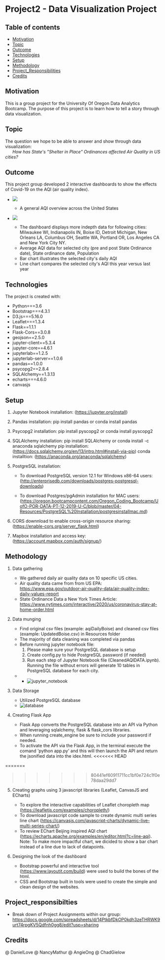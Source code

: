 # Project2 - Data Visualization Project

## Table of contents
* [Motivation](##Motivation)
* [Topic](##Topic)
* [Outcome](##Outcome)
* [Technologies](##Technologies)
* [Setup](##setup)
* [Methodology](##Methodology)
* [Project_Responsibilities](##Project_responsibilties)
* [Credits](##Credits)

## Motivation
This is a group project for the University Of Oregon Data Analytics Bootcamp. The purpose of this project is to learn how to tell a story through data visualization.

## Topic
The question we hope to be able to answer and show through data visualization: <br>
&nbsp; &nbsp; &nbsp; _How has State's "Shelter in Place" Ordinances affected Air Quality in US cities?_

## Outcome
This project group developed 2 interactive dashboards to show the effects of Covid-19 on the AQI (air quality index).  

* ![](/static/images/imagesREADME/ExampleChoropleth.gif)
    * A general AQI overview across the United States

* ![](/static/images/imagesREADME/ExampleDashboard.gif)
    * The dashboard displays more indepth data for following cities: Milwaukee WI, Indianapolis IN, Boise ID, Detroit Michigan, New Orleans LA, Columbus OH, Seattle WA, Portland OR, Los Angeles CA and New York City NY.
    * Average AQI data for selected city (pre and post State Ordinance date), State ordinance date, Population
    * Bar chart illustrates the selected city's daily AQI
    * Line chart compares the selected city's AQI this year versus last year

## Technologies
The project is created with:
* Python===3.6
* Bootstrap===4.3.1
* D3.js===5.16.0
* Leaflet===1.3.4
* Flask==1.1.1
* Flask-Cors==3.0.8
* geojson==2.5.0
* jupyter-client==5.3.4
* jupyter-core==4.6.1
* jupyterlab==1.2.5
* jupyterlab-server==1.0.6
* pandas==1.0.0
* psycopg2==2.8.4
* SQLAlchemy==1.3.13
* echarts===4.6.0
* canvasjs

## Setup

1. Jupyter Notebook installation: (https://jupyter.org/install)
2. Pandas installation: pip install pandas or conda install pandas
3. Psycopg2 installation: pip install pyscopg2 or conda install pyscopg2
4. SQLAlchemy installation: pip install SQLAlchemy or conda install -c anaconda sqlalchemy pip installation: (https://docs.sqlalchemy.org/en/13/intro.html#install-via-pip) conda installtion: (https://anaconda.org/anaconda/sqlalchemy)
5. PostgreSQL installation:

    * To download PostgreSQL version 12.1 for Windows x86-64 users: (http://enterprisedb.com/downloads/postgres-postgresql-downloads)
    
    * To download Postgres/pgAdmin installation for MAC users: (https://oregon.bootcampcontent.com/Oregon_Coding_Bootcamp/UofO-POR-DATA-PT-12-2019-U-C/blob/master/04-Resources/PostgreSQL%20Installation/postgresinstallmac.md)

6. CORS downnload to enable cross-origin resource sharing: (https://enable-cors.org/server_flask.html)
7. Mapbox installation and access key: (https://account.mapbox.com/auth/signup/)


## Methodology

1.  Data gathering
    * We gathered daily air quality data on 10 specific US cities. 
    * Air quality data came from from US EPA: https://www.epa.gov/outdoor-air-quality-data/air-quality-index-daily-values-report
    * State Ordinance Data a New York Times Article: https://www.nytimes.com/interactive/2020/us/coronavirus-stay-at-home-order.html

2. Data munging
    * Find original csv files (example: aqiDailyBoise) and cleaned csv files (example: UpdatedBoise.csv) in Resources folder 
    * The majority of data cleaning was completed via pandas
    * Before running jupyter notebook file:
        1. Please make sure your PostgreSQL database is setup
        2. Create config.py to hide PostgreSQL password (if needed)
        2. Run each step of Jupyter Notebook file (CleanedAQIDATA.ipynb). Running the file without errors will generate 10 tables in PostgreSQL database for each city. 
    * * ![jupyter_notebook](/static/images/imagesREADME/jupyterNotebook.PNG "jupyter_notebook")

3. Data Storage
    * Utilized PostgreSQL database
    * ![database](/static/images/imagesREADME/PostgreSQL.PNG "database")

 4. Creating Flask App
    * Flask App converts the PostgreSQL database into an API via Python and leveraging sqlalchemy, flask & flask_cors libraries.
    * When running create_engine be sure to include your password if needed.
    * To activate the API via the Flask App, in the terminal execute the comand 'python app.py' and this will then launch the API and return the jsonified data into the idex.html.
<<<<<<< HEAD

=======
>>>>>>> 80441ef60911711cc1bf0e724c1f0e78daa29dd7

5. Creating graphs using 3 javascript libraries (Leaflet, CanvasJS and ECharts)
    * To explore the interactive capabilities of Leaflet choropleth map (https://leafletjs.com/examples/choropleth/) 
    * To download javascript code sample to create dynamic multi series line chart (https://canvasjs.com/javascript-charts/dynamic-live-multi-series-chart/)
    * To review EChart Beijing inspired AQI chart (https://echarts.apache.org/examples/en/editor.html?c=line-aqi). &nbsp; &nbsp; Note: To make more impactful chart, we dicided to show a bar chart instead of a line due to lack of datapoints. 

6. Designing the look of the dashboard
    * Bootstrap powerful and interactive tool (https://www.layoutit.com/build) were used to build the bones of the html.
    * CSS and Bootstrap built in tools were used to create the simple and clean design of the websites. 

## Project_responsibilties
* Break down of Project Assignments within our group: 
https://docs.google.com/spreadsheets/d/14PtkbfDkOP0kdh3zeTHRWK9urt74rpgKV5Qdfnh0gg8/edit?usp=sharing

## Credits
@ DanielLove
@ NancyMathur
@ AngieOng 
@ ChadGielow

